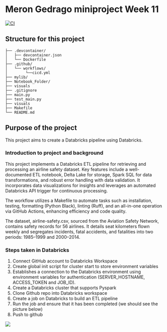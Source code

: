 # Meron Gedrago miniproject Week 11
[![CI](https://github.com/nogibjj/Meron_Gedrago_mini_Week11/actions/workflows/cicd.yml/badge.svg)](https://github.com/nogibjj/Meron_Gedrago_mini_Week11/actions/workflows/cicd.yml)

## Structure for this project 

```
├── .devcontainer/
│   ├── devcontainer.json
│   └── Dockerfile
├── .github/
│   └── workflows/
│        └──cicd.yml
├── mylib/
├── Notebook_Folder/
├── visuals
├── .gitignore
├── main.py
├── test_main.py
├── visuals
├── Makefile
└── README.md

```

## Purpose of the project  

This project aims to create a Databricks pipeline using Databricks. 


### Introduction to project and background 

This project implements a Databricks ETL pipeline for retrieving and processing an airline safety dataset. Key features include a well-documented ETL notebook, Delta Lake for storage, Spark SQL for data transformations, and robust error handling with data validation. It incorporates data visualizations for insights and leverages an automated Databricks API trigger for continuous processing.

The workflow utilizes a Makefile to automate tasks such as installation, testing, formatting (Python Black), linting (Ruff), and an all-in-one operation via GitHub Actions, enhancing efficiency and code quality.

The dataset, airline-safety.csv, sourced from the Aviation Safety Network, contains safety records for 56 airlines. It details seat kilometers flown weekly and segregates incidents, fatal accidents, and fatalities into two periods: 1985–1999 and 2000–2014.

### Steps taken in Databricks 

1. Connect GitHub account to Databricks Workspace
2. Create global init script for cluster start to store environment variables
3. Establishes a connection to the Databricks environment using environment variables for authentication (SERVER_HOSTNAME, ACCESS_TOKEN and JOB_ID).
4. Create a Databricks cluster that supports Pyspark
5. Clone Github repo into Databricks workspace
6. Create a job on Databricks to build an ETL pipeline
7. Run the job and ensure that it has been completed (we should see the picture below)
8. Push to github 

<img src="visuals/Screenshot 2024-11-26 at 7.45.11 PM.png">

